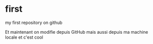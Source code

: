 # first
my first repository on github


Et maintenant on modifie depuis GitHub
mais aussi depuis ma machine locale et c'est cool

